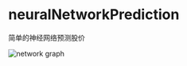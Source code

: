 ﻿# neuralNetworkPrediction
简单的神经网络预测股价

![network graph](https://raw.githubusercontent.com/journeyH/neuralNetworkPrediction/master/resources/graph.png)

